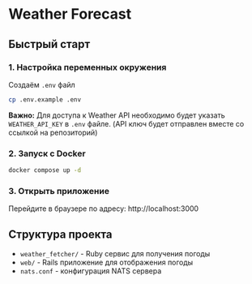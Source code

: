 # Weather Forecast

## Быстрый старт

### 1. Настройка переменных окружения
Создаём `.env` файл
```bash
cp .env.example .env
```

**Важно:** Для доступа к Weather API необходимо будет указать `WEATHER_API_KEY` в `.env` файле. (API ключ будет отправлен вместе со ссылкой на репозиторий)

### 2. Запуск с Docker
```bash
docker compose up -d
```

### 3. Открыть приложение
Перейдите в браузере по адресу: http://localhost:3000

## Структура проекта
- `weather_fetcher/` - Ruby сервис для получения погоды
- `web/` - Rails приложение для отображения погоды
- `nats.conf` - конфигурация NATS сервера










